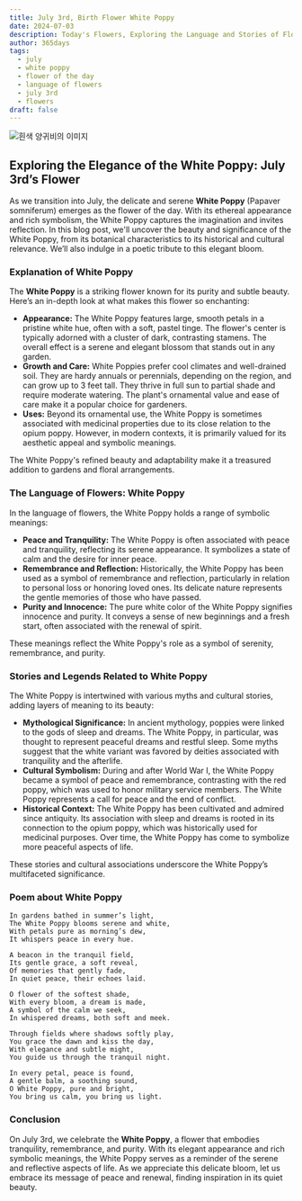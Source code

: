 ```yaml
---
title: July 3rd, Birth Flower White Poppy
date: 2024-07-03
description: Today's Flowers, Exploring the Language and Stories of Flowers White Poppy
author: 365days
tags:
  - july
  - white poppy
  - flower of the day
  - language of flowers
  - july 3rd
  - flowers
draft: false
---
```


![흰색 양귀비의 이미지](https://cdn.pixabay.com/photo/2021/05/14/19/21/poppy-6254293_1280.jpg#center)

## Exploring the Elegance of the White Poppy: July 3rd’s Flower

As we transition into July, the delicate and serene **White Poppy** (Papaver somniferum) emerges as the flower of the day. With its ethereal appearance and rich symbolism, the White Poppy captures the imagination and invites reflection. In this blog post, we'll uncover the beauty and significance of the White Poppy, from its botanical characteristics to its historical and cultural relevance. We’ll also indulge in a poetic tribute to this elegant bloom.

### Explanation of White Poppy

The **White Poppy** is a striking flower known for its purity and subtle beauty. Here’s an in-depth look at what makes this flower so enchanting:

- **Appearance:** The White Poppy features large, smooth petals in a pristine white hue, often with a soft, pastel tinge. The flower's center is typically adorned with a cluster of dark, contrasting stamens. The overall effect is a serene and elegant blossom that stands out in any garden.
- **Growth and Care:** White Poppies prefer cool climates and well-drained soil. They are hardy annuals or perennials, depending on the region, and can grow up to 3 feet tall. They thrive in full sun to partial shade and require moderate watering. The plant's ornamental value and ease of care make it a popular choice for gardeners.
- **Uses:** Beyond its ornamental use, the White Poppy is sometimes associated with medicinal properties due to its close relation to the opium poppy. However, in modern contexts, it is primarily valued for its aesthetic appeal and symbolic meanings.

The White Poppy's refined beauty and adaptability make it a treasured addition to gardens and floral arrangements.

### The Language of Flowers: White Poppy

In the language of flowers, the White Poppy holds a range of symbolic meanings:

- **Peace and Tranquility:** The White Poppy is often associated with peace and tranquility, reflecting its serene appearance. It symbolizes a state of calm and the desire for inner peace.
- **Remembrance and Reflection:** Historically, the White Poppy has been used as a symbol of remembrance and reflection, particularly in relation to personal loss or honoring loved ones. Its delicate nature represents the gentle memories of those who have passed.
- **Purity and Innocence:** The pure white color of the White Poppy signifies innocence and purity. It conveys a sense of new beginnings and a fresh start, often associated with the renewal of spirit.

These meanings reflect the White Poppy's role as a symbol of serenity, remembrance, and purity.

### Stories and Legends Related to White Poppy

The White Poppy is intertwined with various myths and cultural stories, adding layers of meaning to its beauty:

- **Mythological Significance:** In ancient mythology, poppies were linked to the gods of sleep and dreams. The White Poppy, in particular, was thought to represent peaceful dreams and restful sleep. Some myths suggest that the white variant was favored by deities associated with tranquility and the afterlife.
- **Cultural Symbolism:** During and after World War I, the White Poppy became a symbol of peace and remembrance, contrasting with the red poppy, which was used to honor military service members. The White Poppy represents a call for peace and the end of conflict.
- **Historical Context:** The White Poppy has been cultivated and admired since antiquity. Its association with sleep and dreams is rooted in its connection to the opium poppy, which was historically used for medicinal purposes. Over time, the White Poppy has come to symbolize more peaceful aspects of life.

These stories and cultural associations underscore the White Poppy’s multifaceted significance.

### Poem about White Poppy

	In gardens bathed in summer’s light,
	The White Poppy blooms serene and white,
	With petals pure as morning’s dew,
	It whispers peace in every hue.
	
	A beacon in the tranquil field,
	Its gentle grace, a soft reveal,
	Of memories that gently fade,
	In quiet peace, their echoes laid.
	
	O flower of the softest shade,
	With every bloom, a dream is made,
	A symbol of the calm we seek,
	In whispered dreams, both soft and meek.
	
	Through fields where shadows softly play,
	You grace the dawn and kiss the day,
	With elegance and subtle might,
	You guide us through the tranquil night.
	
	In every petal, peace is found,
	A gentle balm, a soothing sound,
	O White Poppy, pure and bright,
	You bring us calm, you bring us light.

### Conclusion

On July 3rd, we celebrate the **White Poppy**, a flower that embodies tranquility, remembrance, and purity. With its elegant appearance and rich symbolic meanings, the White Poppy serves as a reminder of the serene and reflective aspects of life. As we appreciate this delicate bloom, let us embrace its message of peace and renewal, finding inspiration in its quiet beauty.